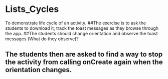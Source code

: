 # Lists_Cycles

To demonstrate life cycle of an activity. 
##The exercise is to ask the students to download it, track the toast messages as they browse through the app. 
##The students should change orientation and observe the toast messages (What do they observe)?
## The students then are asked to find a way to stop the activity from calling onCreate again when the orientation changes.
